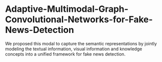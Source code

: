 # Adaptive-Multimodal-Graph-Convolutional-Networks-for-Fake-News-Detection
We proposed this modal to capture the semantic representations by jointly modeling the textual information, visual information and knowledge concepts into a unified framework for fake news detection.
